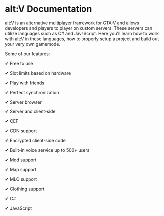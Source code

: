 # alt:V Documentation

alt:V is an alternative multiplayer framework for GTA:V and allows developers and players to player on custom servers. These servers can utilize languages such as C# and JavaScript. Here you'll learn how to work with alt:V in these languages, how to properly setup a project and build out your very own gamemode.

Some of our features:

&#x2714; Free to use

&#x2714; Slot limits based on hardware

&#x2714; Play with friends

&#x2714; Perfect synchronization

&#x2714; Server browser

&#x2714; Server and client-side

&#x2714; CEF

&#x2714; CDN support

&#x2714; Encrypted client-side code

&#x2714; Built-in voice service up to 500+ users

&#x2714; Mod support

&#x2714; Map support

&#x2714; MLO support

&#x2714; Clothing support

&#x2714; C#

&#x2714; JavaScript
